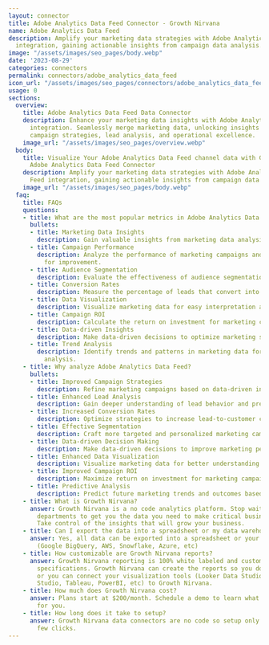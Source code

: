 ```yaml
---
layout: connector
title: Adobe Analytics Data Feed Connector - Growth Nirvana
name: Adobe Analytics Data Feed
description: Amplify your marketing data strategies with Adobe Analytics Data Feed
  integration, gaining actionable insights from campaign data analysis.
image: "/assets/images/seo_pages/body.webp"
date: '2023-08-29'
categories: connectors
permalink: connectors/adobe_analytics_data_feed
icon_url: "/assets/images/seo_pages/connectors/adobe_analytics_data_feed"
usage: 0
sections:
  overview:
    title: Adobe Analytics Data Feed Data Connector
    description: Enhance your marketing data insights with Adobe Analytics Data Feed
      integration. Seamlessly merge marketing data, unlocking insights that shape
      campaign strategies, lead analysis, and operational excellence.
    image_url: "/assets/images/seo_pages/overview.webp"
  body:
    title: Visualize Your Adobe Analytics Data Feed channel data with Growth Nirvana's
      Adobe Analytics Data Feed Connector
    description: Amplify your marketing data strategies with Adobe Analytics Data
      Feed integration, gaining actionable insights from campaign data analysis.
    image_url: "/assets/images/seo_pages/body.webp"
  faq:
    title: FAQs
    questions:
    - title: What are the most popular metrics in Adobe Analytics Data Feed to analyze?
      bullets:
      - title: Marketing Data Insights
        description: Gain valuable insights from marketing data analysis.
      - title: Campaign Performance
        description: Analyze the performance of marketing campaigns and identify areas
          for improvement.
      - title: Audience Segmentation
        description: Evaluate the effectiveness of audience segmentation strategies.
      - title: Conversion Rates
        description: Measure the percentage of leads that convert into customers.
      - title: Data Visualization
        description: Visualize marketing data for easy interpretation and decision-making.
      - title: Campaign ROI
        description: Calculate the return on investment for marketing campaigns.
      - title: Data-driven Insights
        description: Make data-driven decisions to optimize marketing strategies.
      - title: Trend Analysis
        description: Identify trends and patterns in marketing data for predictive
          analysis.
    - title: Why analyze Adobe Analytics Data Feed?
      bullets:
      - title: Improved Campaign Strategies
        description: Refine marketing campaigns based on data-driven insights.
      - title: Enhanced Lead Analysis
        description: Gain deeper understanding of lead behavior and preferences.
      - title: Increased Conversion Rates
        description: Optimize strategies to increase lead-to-customer conversion rates.
      - title: Effective Segmentation
        description: Craft more targeted and personalized marketing campaigns.
      - title: Data-driven Decision Making
        description: Make data-driven decisions to improve marketing performance.
      - title: Enhanced Data Visualization
        description: Visualize marketing data for better understanding and insights.
      - title: Improved Campaign ROI
        description: Maximize return on investment for marketing campaigns.
      - title: Predictive Analysis
        description: Predict future marketing trends and outcomes based on data analysis.
    - title: What is Growth Nirvana?
      answer: Growth Nirvana is a no code analytics platform. Stop waiting for other
        departments to get you the data you need to make critical business decisions.
        Take control of the insights that will grow your business.
    - title: Can I export the data into a spreadsheet or my data warehouse?
      answer: Yes, all data can be exported into a spreadsheet or your data warehouse
        (Google BigQuery, AWS, Snowflake, Azure, etc)
    - title: How customizable are Growth Nirvana reports?
      answer: Growth Nirvana reporting is 100% white labeled and customized to your
        specifications. Growth Nirvana can create the reports so you don’t have to
        or you can connect your visualization tools (Looker Data Studio/Google Data
        Studio, Tableau, PowerBI, etc) to Growth Nirvana.
    - title: How much does Growth Nirvana cost?
      answer: Plans start at $200/month. Schedule a demo to learn what plan is best
        for you.
    - title: How long does it take to setup?
      answer: Growth Nirvana data connectors are no code so setup only requires a
        few clicks.
---
```

